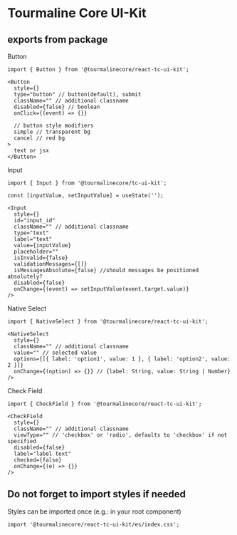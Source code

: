 # Tourmaline Core UI-Kit

## exports from package

Button
```JSX
import { Button } from '@tourmalinecore/react-tc-ui-kit';

<Button
  style={}
  type="button" // button(default), submit
  className="" // additional classname
  disabled={false} // boolean
  onClick={(event) => {}}

  // button style modifiers
  simple // transparent bg
  cancel // red bg
>
  text or jsx
</Button>
```

Input
```JSX
import { Input } from '@tourmalinecore/tc-ui-kit';

const [inputValue, setInputValue] = useState('');

<Input
  style={}
  id="input_id"
  className="" // additional classname
  type="text"
  label="text"
  value={inputValue}
  placeholder=""
  isInvalid={false}
  validationMessages={[]}
  isMessagesAbsolute={false} //should messages be positioned absolutely?
  disabled={false}
  onChange={(event) => setInputValue(event.target.value)}
/>
```

Native Select
```JSX
import { NativeSelect } from '@tourmalinecore/react-tc-ui-kit';

<NativeSelect
  style={}
  className="" // additional classname
  value="" // selected value
  options={[{ label: 'option1', value: 1 }, { label: 'option2', value: 2 }]}
  onChange={(option) => {}} // {label: String, value: String | Number}
/>
```

Check Field
```JSX
import { CheckField } from '@tourmalinecore/react-tc-ui-kit';

<CheckField
  style={}
  className="" // additional classname
  viewType="" // 'checkbox' or 'radio', defaults to 'checkbox' if not specified
  disabled={false}
  label="label text"
  checked={false}
  onChange={(e) => {}}
/>
```

## Do not forget to import styles if needed
Styles can be imported once (e.g.: in your root component)

```JSX
import '@tourmalinecore/react-tc-ui-kit/es/index.css';
```
